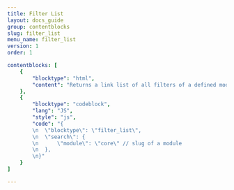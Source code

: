 ```yaml
---
title: Filter List
layout: docs_guide
group: contentblocks
slug: filter_list
menu_name: filter_list
version: 1
order: 1

contentblocks: [
	{
		"blocktype": "html",
		"content": "Returns a link list of all filters of a defined module."
	},
	{
		"blocktype": "codeblock",
		"lang": "JS",
		"style": "js",
		"code": "{
		\n	\"blocktype\": \"filter_list\",
		\n	\"search\": {
		\n		\"module\": \"core\" // slug of a module
		\n	},
		\n}"
	}
]

---
```

